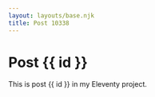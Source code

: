 ```yaml
---
layout: layouts/base.njk
title: Post 10338
---
```


# Post {{ id }}

This is post {{ id }} in my Eleventy project.
